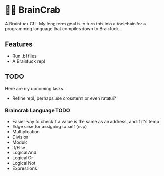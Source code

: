 # 🧠🦀 BrainCrab
A Brainfuck CLI. My long term goal is to turn this into a toolchain for a programming language that compiles down to Brainfuck.

## Features
- Run .bf files
- A Brainfuck repl

## TODO
Here are my upcoming tasks.
- Refine repl, perhaps use crossterm or even ratatui?

### Braincrab Language TODO
- Easier way to check if a value is the same as an address, and if it's temp
- Edge case for assigning to self (nop)
- Multiplication
- Division
- Modulo
- If/Else
- Logical And
- Logical Or
- Logical Not
- Expressions